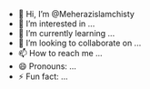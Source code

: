 - 👋 Hi, I’m @Meherazislamchisty
- 👀 I’m interested in ...
- 🌱 I’m currently learning ...
- 💞️ I’m looking to collaborate on ...
- 📫 How to reach me ...
- 😄 Pronouns: ...
- ⚡ Fun fact: ...

<!---
Meherazislamchisty/Meherazislamchisty is a ✨ special ✨ repository because its `README.md` (this file) appears on your GitHub profile.
You can click the Preview link to take a look at your changes.
--->
